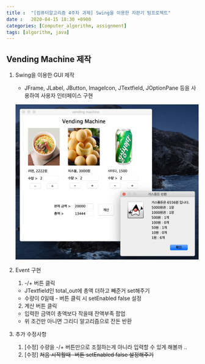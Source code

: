 ```yaml
---
title :  "[컴퓨터알고리즘 4주차 과제] Swing을 이용한 자판기 팀프로젝트"
date :   2020-04-15 18:30 +0900
categories: [Computer_algorithm, assignment]
tags: [algorithm, java]
---
```



## Vending Machine 제작

1. Swing을 이용한 GUI 제작
   - JFrame, JLabel, JButton, ImageIcon, JTextfield, JOptionPane 등을 사용하여 사용자 인터페이스 구현
   
   ![사용자 인터페이스 구현](/assets/img/data/GUI.png)

2. Event 구현  
   1. -/+ 버튼 클릭  
    - JTextfield인 total_out에 총액 더하고 빼준거 set해주기  
    - 수량이 0일때 - 버튼 클릭 시 setEnabled false 설정
     
    2. 계산 버튼 클릭
    - 입력한 금액이 총액보다 작을때 잔액부족 팝업 
    - 위 조건만 아니면 그리디 알고리즘으로 잔돈 반환
  
3. 추가 수정사항 
   1. [수정] 수량을 -/+ 버튼만으로 조절하는게 아니라 입력할 수 있게 해볼까 ..
   2. [수정] ~~처음 시작할때 -버튼 setEnabled false 설정해주기~~
